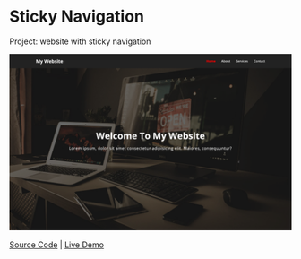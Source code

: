 # Sticky Navigation

Project: website with sticky navigation

![cover](cover.png)

[Source Code](./README.md) | [Live Demo](https://gattuso.dev/js-projects/sticky-navigation/index)
